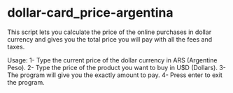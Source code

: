 # dollar-card_price-argentina
This script lets you calculate the price of the online purchases in dollar currency and gives you the total price you will pay with all the fees and taxes.

Usage: 
1- Type the current price of the dollar currency in ARS (Argentine Peso).
2- Type the price of the product you want to buy in U$D (Dollars).
3- The program will give you the exactly amount to pay.
4- Press enter to exit the program.

